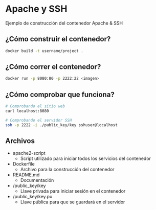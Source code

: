 # Apache y SSH

Ejemplo de construcción del contenedor Apache & SSH

## ¿Cómo construir el contenedor?
~~~bash
docker build -t username/project .
~~~

## ¿Cómo correr el contenedor?
~~~bash
docker run -p 8080:80 -p 2222:22 <imagen>
~~~

## ¿Cómo comprobar que funciona?
~~~bash
# Comprobando el sitio web
curl localhost:8080

# Comprobando el servidor SSH
ssh -p 2222 -i ./public_key/key sshuser@localhost
~~~

## Archivos
+ apache2-script
    + Script utilizado para iniciar todos los servicios del contenedor
+ Dockerfile
    + Archivo para la construcción del contenedor
+ README.md 
    + Documentación 
+ /public_key/key
    + Llave privada para iniciar sesión en el contenedor
+ /public_key/key.pu
    + Llave pública para que se guardará en el servidor